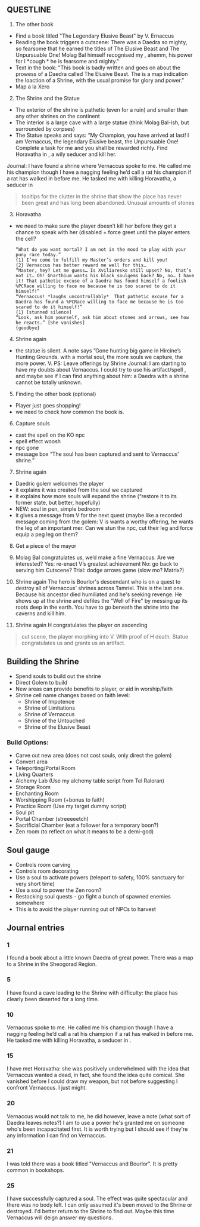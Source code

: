 ## QUESTLINE
1. The other book
- Find a book titled "The Legendary Elusive Beast" by V. Ernaccus
- Reading the book triggers a cutscene: There was a Daedra so mighty, so fearsome that he earned the titles of The Elusive Beast and The Unpursuable One! Molag Bal himself recognised my , ahemm, his power for I *cough * he is fearsome and mighty."
- Text in the book: "This book is badly written and goes on about the prowess of a Daedra called The Elusive Beast. The is a map indication the loaction of a Shrine, with the usual promise for glory and power."
- Map a la Xero

2.  The Shrine and the Statue
- The exterior of the shrine is pathetic (even for a ruin) and smaller than any other shrines on the continent
- The interior is a large cave with a large statue (think Molag Bal-ish, but surrounded by corpses)
- The Statue speaks and says:
“My Champion, you have arrived at last! I am Vernaccus, the legendary Elusive beast, the Unpursuable One! Complete a task for me and you shall be rewarded richly. Find Horavatha in <insert Daedric RUIN>, a wily seducer and kill her. 

Journal: I have found a shrine where Vernaccus spoke to me. He called me his champion though I have a nagging feeling he’d call a rat his champion if a rat has walked in before me. He tasked me with killing Horavatha, a seducer in <insert RUINS>
> tooltips for the clutter in the shrine that show the place has never been great and has long been abandoned. Unusual amounts of stones

3.  Horavatha
- we need to make sure the player doesn’t kill her before they get a chance to speak with her (disabled + force greet until the player enters the cell?
    ```
  “What do you want mortal? I am not in the mood to play with your puny race today.”
  {1} I’ve come to fulfill my Master’s orders and kill you!
  {2} Vernaccus has better reward me well for this…
  “Master, hey? Let me guess… Is Xviliaresko still upset? No, that’s not it… Oh! Gharthium wants his black soulgems back? No, no… I have it! That pathetic excuse of a Daedra has found himself a foolish %PCRace willing to face me because he is too scared to do it himself!”
  “Vernaccus! *laughs uncontrollably*  That pathetic excuse for a Daedra has found a %PCRace willing to face me because he is too scared to do it himself!”
  {1} [stunned silence]
  “Look, ask him yourself, ask him about stones and arrows, see how he reacts.” [She vanishes]
  {goodbye}
    ```
4.  Shrine again
- the statue is silent. A note says ”Gone hunting big game in Hircine’s Hunting Grounds. <USE MY ARTIFACT>  with a mortal soul, the more souls we capture, the more power.
V.
PS: Leave offerings by Shrine
Journal: I am starting to have my doubts about Vernaccus. I could try to use his artifact/spell , and maybe see if I can find anything about him: a Daedra with a shrine cannot be totally unknown.

5.  Finding the other book (optional)
- Player just goes shopping!
- we need to check how common the book is.

6.  Capture souls
- cast the spell on the KO npc
- spell effect woosh
- npc gone
- message box “The soul has been captured and sent to Vernaccus’ shrine.”

7.  Shrine again
- Daedric golem welcomes the player
- it explains it was created from the soul we captured
- it explains how more souls will expand the shrine (“restore it to its former state, but better, hopefully)
- NEW: soul in pen, simple bedroom
- it gives a message from V for the next quest (maybe like a recorded message coming from the golem:
V is wants a worthy offering, he wants the leg of an important mer. 
Can we stun the npc, cut their leg and force equip a peg leg on them?

8.  Get a piece of the mayor

9. Molag Bal congratulates us, we’d make a fine Vernaccus. Are we interested?
Yes: re-enact V’s greatest achievement 
No: go back to serving him
Cutscene?
Trial: dodge arrows game (slow mo? Matrix?)

10. Shrine again
The hero is Bourlor's descendant who is on a quest to destroy all of Vernaccus' shrines across Tamriel. This is the last one. Because his ancestor died humiliated and he's seeking revenge. He shows up at the shrine and defiles the "Well of Fire" by messing up its roots deep in the earth. You have to go beneath the shrine into the caverns and kill him.

11. Shrine again
H congratulates the player on ascending
> cut scene, the player morphing into V.
With proof of H death. Statue congratulates  us and grants us an artifact. 



## Building the Shrine
- Spend souls to build out the shrine
- Direct Golem to build
- New areas can provide benefits to player, or aid in worship/faith
- Shrine cell name changes based on faith level:
  - Shrine of Impotence
  - Shrine of Limitations
  - Shrine of Vernaccus
  - Shrine of the Untouched
  - Shrine of the Elusive Beast

### Build Options:
- Carve out new area (does not cost souls, only direct the golem)
- Convert area
- Teleporting/Portal Room
- Living Quarters
- Alchemy Lab (Use my alchemy table script from Tel Raloran)
- Storage Room
- Enchanting Room
- Worshipping Room (+bonus to faith)
- Practice Room (Use my target dummy script)
- Soul pit
- Portal Chamber (streeeeetch)
- Sacrificial Chamber (eat a follower for a temporary boon?)
- Zen room (to reflect on what it means to be a demi-god)


## Soul gauge
- Controls room carving
- Controls room decorating
- Use a soul to activate powers (teleport to safety, 100% sanctuary for very short time)
- Use a soul to power the Zen room?
- Restocking soul quests - go fight a bunch of spawned enemies somewhere
- This is to avoid the player running out of NPCs to harvest

## Journal entries
### 1
I found a book about a little known Daedra of great power. There was a map to a Shrine in the Sheogorad Region. 
### 5
I have found a cave leading to the Shrine with difficulty: the place has clearly been deserted for a long time.
### 10
Vernaccus spoke to me. He called me his champion though I have a nagging feeling he’d call a rat his champion if a rat has walked in before me. He tasked me with killing Horavatha, a seducer in <RUIN>.
### 15
I have met Horavatha: she was positively underwhelmed with the idea that Vernaccus wanted a dead, in fact, she found the idea quite comical. She vanished before I could draw my weapon, but not before suggesting I confront Vernaccus. I just might.
### 20
Vernaccus would not talk to me, he did however, leave a note (what sort of Daedra leaves notes?) I am to use a power he's granted me on someone who's been incapacitated first. It is worth trying but I should see if they're any information I can find on Vernaccus.
### 21
I was told there was a book titled "Vernaccus and Bourlor". It is pretty common in bookshops.
### 25
I have successfully captured a soul. The effect was quite spectacular and there was no body left. I can only assumed it's been moved to the Shrine or destroyed. I'd better return to the Shrine to find out. Maybe this time Vernaccus will deign answer my questions.
